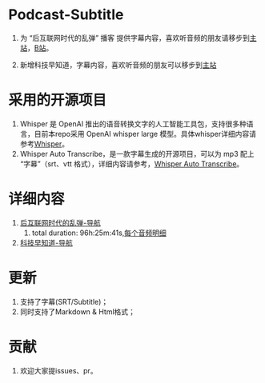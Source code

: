 # Podcast-Subtitle

1. 为 “后互联网时代的乱弹” 播客 提供字幕内容，喜欢听音频的朋友请移步到[主站](https://pie.wetime.com/)，[B站](https://space.bilibili.com/760331/channel/collectiondetail?sid=276050/)。

2. 新增科技早知道，字幕内容，喜欢听音频的朋友可以移步到[主站](https://guiguzaozhidao.fireside.fm/episodes)

# 采用的开源项目

1. Whisper 是 OpenAI 推出的语音转换文字的人工智能工具包，支持很多种语言，目前本repo采用 OpenAI whisper  large 模型。具体whisper详细内容请参考[Whisper](https://github.com/openai/whisper/)。
2. Whisper Auto Transcribe，是一款字幕生成的开源项目，可以为 mp3 配上 “字幕”（srt、vtt 格式），详细内容请参考，[Whisper Auto Transcribe](https://github.com/tomchang25/whisper-auto-transcribe)。

# 详细内容
1. [后互联网时代的乱弹-导航](./pie-podcast-nav.md)
   1. total duration: 96h:25m:41s,[每个音频明细](./pie-srt/duration.csv)
2. [科技早知道-导航](./tech-earlier-podcast-nav.md)
# 更新
1. 支持了字幕(SRT/Subtitle)；
2. 同时支持了Markdown & Html格式；

# 贡献
1. 欢迎大家提issues、pr。

